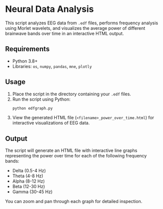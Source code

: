 # Neural Data Analysis

This script analyzes EEG data from `.edf` files, performs frequency analysis using Morlet wavelets, and visualizes the average power of different brainwave bands over time in an interactive HTML output.

## Requirements

- Python 3.8+
- Libraries: `os`, `numpy`, `pandas`, `mne`, `plotly`

## Usage

1. Place the script in the directory containing your `.edf` files.
2. Run the script using Python:
   ```bash
   python edfgraph.py
   ```
3. View the generated HTML file (`<filename>_power_over_time.html`) for interactive visualizations of EEG data.

## Output

The script will generate an HTML file with interactive line graphs representing the power over time for each of the following frequency bands:

- Delta (0.5-4 Hz)
- Theta (4-8 Hz)
- Alpha (8-12 Hz)
- Beta (12-30 Hz)
- Gamma (30-45 Hz)

You can zoom and pan through each graph for detailed inspection.
